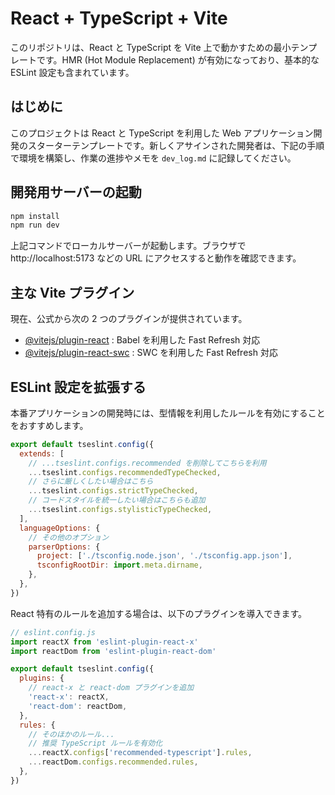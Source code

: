 # React + TypeScript + Vite

このリポジトリは、React と TypeScript を Vite 上で動かすための最小テンプレートです。HMR (Hot Module Replacement) が有効になっており、基本的な ESLint 設定も含まれています。

## はじめに

このプロジェクトは React と TypeScript を利用した Web アプリケーション開発のスターターテンプレートです。新しくアサインされた開発者は、下記の手順で環境を構築し、作業の進捗やメモを `dev_log.md` に記録してください。

## 開発用サーバーの起動
```bash
npm install
npm run dev
```
上記コマンドでローカルサーバーが起動します。ブラウザで http://localhost:5173 などの URL にアクセスすると動作を確認できます。

## 主な Vite プラグイン

現在、公式から次の 2 つのプラグインが提供されています。

- [@vitejs/plugin-react](https://github.com/vitejs/vite-plugin-react/blob/main/packages/plugin-react) : Babel を利用した Fast Refresh 対応
- [@vitejs/plugin-react-swc](https://github.com/vitejs/vite-plugin-react/blob/main/packages/plugin-react-swc) : SWC を利用した Fast Refresh 対応

## ESLint 設定を拡張する

本番アプリケーションの開発時には、型情報を利用したルールを有効にすることをおすすめします。

```js
export default tseslint.config({
  extends: [
    // ...tseslint.configs.recommended を削除してこちらを利用
    ...tseslint.configs.recommendedTypeChecked,
    // さらに厳しくしたい場合はこちら
    ...tseslint.configs.strictTypeChecked,
    // コードスタイルを統一したい場合はこちらも追加
    ...tseslint.configs.stylisticTypeChecked,
  ],
  languageOptions: {
    // その他のオプション
    parserOptions: {
      project: ['./tsconfig.node.json', './tsconfig.app.json'],
      tsconfigRootDir: import.meta.dirname,
    },
  },
})
```

React 特有のルールを追加する場合は、以下のプラグインを導入できます。

```js
// eslint.config.js
import reactX from 'eslint-plugin-react-x'
import reactDom from 'eslint-plugin-react-dom'

export default tseslint.config({
  plugins: {
    // react-x と react-dom プラグインを追加
    'react-x': reactX,
    'react-dom': reactDom,
  },
  rules: {
    // そのほかのルール...
    // 推奨 TypeScript ルールを有効化
    ...reactX.configs['recommended-typescript'].rules,
    ...reactDom.configs.recommended.rules,
  },
})
```
